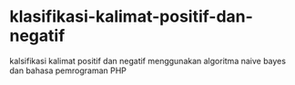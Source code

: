 # klasifikasi-kalimat-positif-dan-negatif
kalsifikasi kalimat positif dan negatif menggunakan algoritma naive bayes dan bahasa pemrograman PHP
